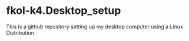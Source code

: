 # fkol-k4.Desktop_setup

This is a github repository setting up my desktop computer using a Linux Distribution.
